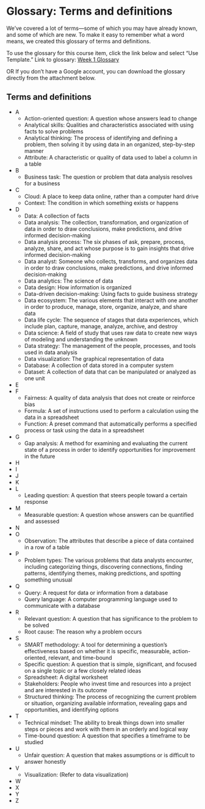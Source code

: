 # Glossary: Terms and definitions

We’ve covered a lot of terms—some of which you may have already known, and some of which are new. To make it easy to remember what a word means, we created this glossary of terms and definitions.

To use the glossary for this course item, click the link below and select “Use Template.”
Link to glossary: [Week 1 Glossary](https://docs.google.com/document/d/1jvYsAhXprkKj3WpVc21UHtatSQTvnd_eHS33gfmVXC4/template/preview)

OR If you don’t have a Google account, you can download the glossary directly from the attachment below.

## Terms and definitions

- A
  - Action-oriented question: A question whose answers lead to change
  - Analytical skills: Qualities and characteristics associated with using facts to solve problems
  - Analytical thinking: The process of identifying and defining a problem, then solving it by using data in an organized, step-by-step manner
  - Attribute: A characteristic or quality of data used to label a column in a table
- B
  - Business task: The question or problem that data analysis resolves for a business
- C
  - Cloud: A place to keep data online, rather than a computer hard drive
  - Context: The condition in which something exists or happens
- D
  - Data: A collection of facts
  - Data analysis: The collection, transformation, and organization of data in order to draw conclusions, make predictions, and drive informed decision-making
  - Data analysis process: The six phases of ask, prepare, process, analyze, share, and act whose purpose is to gain insights that drive informed decision-making
  - Data analyst: Someone who collects, transforms, and organizes data in order to draw conclusions, make predictions, and drive informed decision-making
  - Data analytics: The science of data
  - Data design: How information is organized
  - Data-driven decision-making: Using facts to guide business strategy
  - Data ecosystem: The various elements that interact with one another in order to produce, manage, store, organize, analyze, and share data
  - Data life cycle: The sequence of stages that data experiences, which include plan, capture, manage, analyze, archive, and destroy
  - Data science: A field of study that uses raw data to create new ways of modeling and understanding the unknown
  - Data strategy: The management of the people, processes, and tools used in data analysis
  - Data visualization: The graphical representation of data
  - Database: A collection of data stored in a computer system
  - Dataset: A collection of data that can be manipulated or analyzed as one unit
- E
- F
  - Fairness: A quality of data analysis that does not create or reinforce bias
  - Formula: A set of instructions used to perform a calculation using the data in a spreadsheet
  - Function: A preset command that automatically performs a specified process or task using the data in a spreadsheet
- G
  - Gap analysis: A method for examining and evaluating the current state of a process in order to identify opportunities for improvement in the future
- H
- I
- J
- K
- L
  - Leading question: A question that steers people toward a certain response
- M
  - Measurable question: A question whose answers can be quantified and assessed
- N
- O
  - Observation: The attributes that describe a piece of data contained in a row of a table
- P
  - Problem types: The various problems that data analysts encounter, including categorizing things, discovering connections, finding patterns, identifying themes, making predictions, and spotting something unusual
- Q
  - Query: A request for data or information from a database
  - Query language: A computer programming language used to communicate with a database
- R
  - Relevant question: A question that has significance to the problem to be solved
  - Root cause: The reason why a problem occurs
- S
  - SMART methodology: A tool for determining a question’s effectiveness based on whether it is specific, measurable, action-oriented, relevant, and time-bound
  - Specific question: A question that is simple, significant, and focused on a single topic or a few closely related ideas
  - Spreadsheet: A digital worksheet
  - Stakeholders: People who invest time and resources into a project and are interested in its outcome
  - Structured thinking: The process of recognizing the current problem or situation, organizing available information, revealing gaps and opportunities, and identifying options
- T
  - Technical mindset: The ability to break things down into smaller steps or pieces and work with them in an orderly and logical way
  - Time-bound question: A question that specifies a timeframe to be studied
- U
  - Unfair question: A question that makes assumptions or is difficult to answer honestly
- V
  - Visualization: (Refer to data visualization)
- W
- X
- Y
- Z
